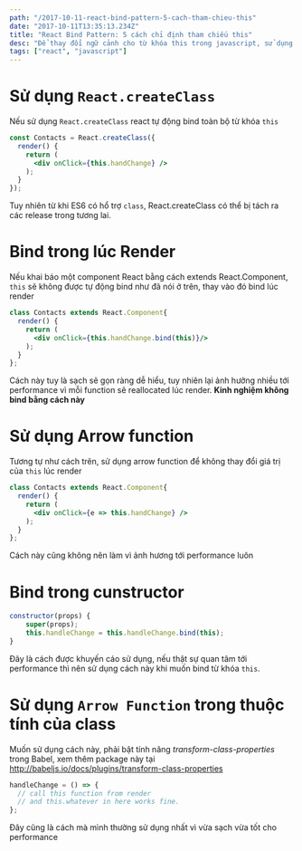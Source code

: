 ```yaml
---
path: "/2017-10-11-react-bind-pattern-5-cach-tham-chieu-this"
date: "2017-10-11T13:35:13.234Z"
title: "React Bind Pattern: 5 cách chỉ định tham chiếu this"
desc: "Để thay đổi ngữ cảnh cho từ khóa this trong javascript, sử dụng ở đâu và như thế nào cho hợp lý nhất"
tags: ["react", "javascript"]
---
```


# Sử dụng `React.createClass`

Nếu sử dụng `React.createClass` react tự động bind toàn bộ từ khóa `this`

```jsx
const Contacts = React.createClass({
  render() {
    return (
      <div onClick={this.handChange} />
    );
  }
});

```

Tuy nhiên từ khi ES6 có hổ trợ `class`, React.createClass có thể bị tách ra các release trong tương lai.

# Bind trong lúc Render

Nếu khai báo một component React bằng cách extends React.Component, `this` sẽ không được tự động bind như đã nói ở trên, thay vào đó bind lúc render

```jsx
class Contacts extends React.Component{
  render() {
    return (
      <div onClick={this.handChange.bind(this)}/>
    );
  }
};
```

Cách này tuy là sạch sẽ gọn ràng dễ hiểu, tuy nhiên lại ảnh hưởng nhiều tới performance vì mỗi function sẽ reallocated lúc render. **Kinh nghiệm không bind bằng cách này**

# Sử dụng Arrow function

Tương tự như cách trên, sử dụng arrow function để không thay đổi giá trị của `this` lúc render

```jsx
class Contacts extends React.Component{
  render() {
    return (
      <div onClick={e => this.handChange} />
    );
  }
};
```

Cách này cũng không nên làm vì ảnh hương tới performance luôn

# Bind trong cunstructor

```jsx
constructor(props) {
    super(props);
    this.handleChange = this.handleChange.bind(this);
}
```

Đây là cách được khuyến cáo sử dụng, nếu thật sự quan tâm tới performance thì nên sử dụng cách này khi muốn bind từ khóa `this`.

# Sử  dụng `Arrow Function` trong thuộc tính của class

Muốn sử dụng cách này, phải bật tính năng *transform-class-properties* trong Babel, xem thêm package này tại http://babeljs.io/docs/plugins/transform-class-properties

```jsx
handleChange = () => {
  // call this function from render 
  // and this.whatever in here works fine.
};
```

Đây cũng là cách mà mình thường sử dụng nhất vì vừa sạch vừa tốt cho performance



